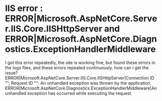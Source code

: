 
# IIS error : ERROR|Microsoft.AspNetCore.Server.IIS.Core.IISHttpServer and ERROR|Microsoft.AspNetCore.Diagnostics.ExceptionHandlerMiddleware

I got this error repeatedly, the site is working fine, but found these errors in the logs files,
and these errors repeated continuously. how can i get the issue?
ERROR|Microsoft.AspNetCore.Server.IIS.Core.IISHttpServer|Connection ID "", Request ID "": An unhandled exception was thrown by the application.
ERROR|Microsoft.AspNetCore.Diagnostics.ExceptionHandlerMiddleware|An unhandled exception has occurred while executing the request.

        